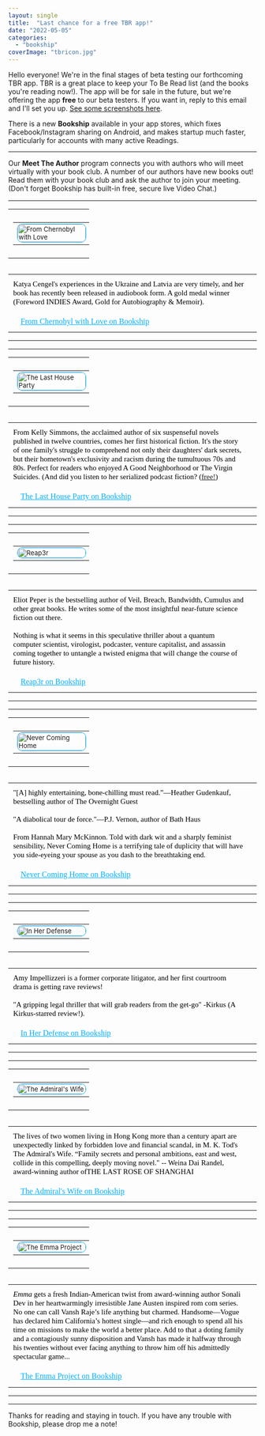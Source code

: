 ```yaml
---
layout: single
title:  "Last chance for a free TBR app!"
date: "2022-05-05"
categories: 
  - "bookship"
coverImage: "tbricon.jpg"
---
```


Hello everyone! We're in the final stages of beta testing our forthcoming TBR app. TBR is a great place to keep your To Be Read list (and the books you're reading now!). The app will be for sale in the future, but we're offering the app **free** to our beta testers. If you want in, reply to this email and I'll set you up. [See some screenshots here](http://email.mg.thehawaiiproject.com/c/eJx9jsFuwyAMhp8mubkCCgk95NCsmrTLDlVfwASnYSUDAVXVtx9dpZ6mSZb9W_Zvf3aQcjamdYNgQjDFGRdcM7Xhaif7WepJSaHkzBvJ1vOmLLTgDZ2LKXzRVDZTWNtlmHsm1K43WjLGSGlj0XaGK9LIu05R64ellJib7b4R7zVscsYYTw9_bfMSSq6Va6612ik4jUfAGAEhepwISoALUYR7uCY4BRgJjoQWvMulTcOK6VIB_6Rb7zBdcwkrWCw4NP3YCEErOn-6R6r6F0qYEC55cfGTbtlTKZQeI_FWc6qf3Pf54_BcntFnek5KePn_QXgdumZKzr4sXb996P7wA4Q2d7Y).

There is a new **Bookship** available in your app stores, which fixes Facebook/Instagram sharing on Android, and makes startup much faster, particularly for accounts with many active Readings.

* * *

Our **Meet The Author** program connects you with authors who will meet virtually with your book club. A number of our authors have new books out! Read them with your book club and ask the author to join your meeting. (Don't forget Bookship has built-in free, secure live Video Chat.)

<table align="center" border="0" cellpadding="0" cellspacing="0" role="presentation" style="width:100%;"><tbody><tr><td style="direction:ltr;font-size:0px;padding:20px 0;padding-bottom:0px;padding-left:0px;padding-top:0px;text-align:center;"><div class="mj-column-per-25 mj-outlook-group-fix" style="font-size:0px;text-align:left;direction:ltr;display:inline-block;vertical-align:top;width:100%;"><table border="0" cellpadding="0" cellspacing="0" role="presentation" style="vertical-align:top;" width="100%"><tbody><tr><td align="left" style="font-size:0px;padding:10px 25px;padding-right:0px;padding-left:10px;word-break:break-word;"><table border="0" cellpadding="0" cellspacing="0" role="presentation" style="border-collapse:collapse;border-spacing:0px;"><tbody><tr><td style="width:138px;"><a href="https://links.bookshipapp.com/iHOd2XBKTpb" target="_blank" rel="noopener noreferrer"><img alt="From Chernobyl with Love" height="auto" src="{{ site.url }}{{ site.baseurl }}/assets/images/51V0OuwzeDL.jpg" style="border:1px solid #00afff;;border-radius:10px;display:block;outline:none;text-decoration:none;height:auto;width:100%;font-size:13px;" width="138"></a></td></tr></tbody></table></td></tr></tbody></table></div><div class="mj-column-per-75 mj-outlook-group-fix" style="font-size:0px;text-align:left;direction:ltr;display:inline-block;vertical-align:top;width:100%;"><table border="0" cellpadding="0" cellspacing="0" role="presentation" style="vertical-align:top;" width="100%"><tbody><tr><td align="left" style="font-size:0px;padding:10px 25px;padding-left:10px;word-break:break-word;"><div style="font-family:Georgia;font-size:15px;line-height:18px;text-align:left;color:#000000;">Katya Cengel's experiences in the Ukraine and Latvia are very timely, and her book has recently been released in audiobook form. A gold medal winner (Foreword INDIES Award, Gold for Autobiography &amp; Memoir).</div></td></tr><tr><td align="left" style="font-size:0px;padding:10px 25px;word-break:break-word;"><div style="font-family:Georgia;font-size:15px;line-height:1.4;text-align:left;color:#000000;"><a href="https://links.bookshipapp.com/iHOd2XBKTpb" style="color:#00AFFF;font-family: Quando; font-size: 16px;">From Chernobyl with Love on Bookship</a></div></td></tr></tbody></table></div></td></tr></tbody></table>

<table align="center" border="0" cellpadding="0" cellspacing="0" role="presentation" style="width:100%;"><tbody><tr><td style="direction:ltr;font-size:0px;padding:20px 0;padding-bottom:0px;padding-left:0px;padding-top:0px;text-align:center;"><div class="mj-column-per-25 mj-outlook-group-fix" style="font-size:0px;text-align:left;direction:ltr;display:inline-block;vertical-align:top;width:100%;"><table border="0" cellpadding="0" cellspacing="0" role="presentation" style="vertical-align:top;" width="100%"><tbody><tr><td align="left" style="font-size:0px;padding:10px 25px;padding-right:0px;padding-left:10px;word-break:break-word;"><table border="0" cellpadding="0" cellspacing="0" role="presentation" style="border-collapse:collapse;border-spacing:0px;"><tbody><tr><td style="width:138px;"><a href="https://links.bookshipapp.com/zQPPJ5MJTpb" target="_blank" rel="noopener noreferrer"><img alt="The Last House Party" height="auto" src="{{ site.url }}{{ site.baseurl }}/assets/images/51zA9x+OFnL.jpg" style="border:1px solid #00afff;;border-radius:10px;display:block;outline:none;text-decoration:none;height:auto;width:100%;font-size:13px;" width="138"></a></td></tr></tbody></table></td></tr></tbody></table></div><div class="mj-column-per-75 mj-outlook-group-fix" style="font-size:0px;text-align:left;direction:ltr;display:inline-block;vertical-align:top;width:100%;"><table border="0" cellpadding="0" cellspacing="0" role="presentation" style="vertical-align:top;" width="100%"><tbody><tr><td align="left" style="font-size:0px;padding:10px 25px;padding-left:10px;word-break:break-word;"><div style="font-family:Georgia;font-size:15px;line-height:18px;text-align:left;color:#000000;">From Kelly Simmons, the acclaimed author of six suspenseful novels published in twelve countries, comes her first historical fiction. It's the story of one family's struggle to comprehend not only their daughters' dark secrets, but their hometown's exclusivity and racism during the tumultuous 70s and 80s. Perfect for readers who enjoyed A Good Neighborhood or The Virgin Suicides. (And did you listen to her serialized podcast fiction? (<a href="https://speakstudiopodcasting.com/openthewindow">free!</a>)</div></td></tr><tr><td align="left" style="font-size:0px;padding:10px 25px;word-break:break-word;"><div style="font-family:Georgia;font-size:15px;line-height:1.4;text-align:left;color:#000000;"><a href="https://links.bookshipapp.com/zQPPJ5MJTpb" style="color:#00AFFF;font-family: Quando; font-size: 16px;">The Last House Party on Bookship</a></div></td></tr></tbody></table></div></td></tr></tbody></table>

<table align="center" border="0" cellpadding="0" cellspacing="0" role="presentation" style="width:100%;"><tbody><tr><td style="direction:ltr;font-size:0px;padding:20px 0;padding-bottom:0px;padding-left:0px;padding-top:0px;text-align:center;"><div class="mj-column-per-25 mj-outlook-group-fix" style="font-size:0px;text-align:left;direction:ltr;display:inline-block;vertical-align:top;width:100%;"><table border="0" cellpadding="0" cellspacing="0" role="presentation" style="vertical-align:top;" width="100%"><tbody><tr><td align="left" style="font-size:0px;padding:10px 25px;padding-right:0px;padding-left:10px;word-break:break-word;"><table border="0" cellpadding="0" cellspacing="0" role="presentation" style="border-collapse:collapse;border-spacing:0px;"><tbody><tr><td style="width:138px;"><a href="https://links.bookshipapp.com/OhGYA8MJTpb" target="_blank" rel="noopener noreferrer"><img alt="Reap3r" height="auto" src="{{ site.url }}{{ site.baseurl }}/assets/images/31bIjz2Rn1L.jpg" style="border:1px solid #00afff;;border-radius:10px;display:block;outline:none;text-decoration:none;height:auto;width:100%;font-size:13px;" width="138"></a></td></tr></tbody></table></td></tr></tbody></table></div><div class="mj-column-per-75 mj-outlook-group-fix" style="font-size:0px;text-align:left;direction:ltr;display:inline-block;vertical-align:top;width:100%;"><table border="0" cellpadding="0" cellspacing="0" role="presentation" style="vertical-align:top;" width="100%"><tbody><tr><td align="left" style="font-size:0px;padding:10px 25px;padding-left:10px;word-break:break-word;"><div style="font-family:Georgia;font-size:15px;line-height:18px;text-align:left;color:#000000;">Eliot Peper is the bestselling author of Veil, Breach, Bandwidth, Cumulus and other great books. He writes some of the most insightful near-future science fiction out there.<br><br>Nothing is what it seems in this speculative thriller about a quantum computer scientist, virologist, podcaster, venture capitalist, and assassin coming together to untangle a twisted enigma that will change the course of future history.</div></td></tr><tr><td align="left" style="font-size:0px;padding:10px 25px;word-break:break-word;"><div style="font-family:Georgia;font-size:15px;line-height:1.4;text-align:left;color:#000000;"><a href="https://links.bookshipapp.com/OhGYA8MJTpb" style="color:#00AFFF;font-family: Quando; font-size: 16px;">Reap3r on Bookship</a></div></td></tr></tbody></table></div></td></tr></tbody></table>

<table align="center" border="0" cellpadding="0" cellspacing="0" role="presentation" style="width:100%;"><tbody><tr><td style="direction:ltr;font-size:0px;padding:20px 0;padding-bottom:0px;padding-left:0px;padding-top:0px;text-align:center;"><div class="mj-column-per-25 mj-outlook-group-fix" style="font-size:0px;text-align:left;direction:ltr;display:inline-block;vertical-align:top;width:100%;"><table border="0" cellpadding="0" cellspacing="0" role="presentation" style="vertical-align:top;" width="100%"><tbody><tr><td align="left" style="font-size:0px;padding:10px 25px;padding-right:0px;padding-left:10px;word-break:break-word;"><table border="0" cellpadding="0" cellspacing="0" role="presentation" style="border-collapse:collapse;border-spacing:0px;"><tbody><tr><td style="width:138px;"><a href="https://links.bookshipapp.com/JCxw0ftOTpb" target="_blank" rel="noopener noreferrer"><img alt="Never Coming Home" height="auto" src="{{ site.url }}{{ site.baseurl }}/assets/images/51eOG9q0YJL.jpg" style="border:1px solid #00afff;;border-radius:10px;display:block;outline:none;text-decoration:none;height:auto;width:100%;font-size:13px;" width="138"></a></td></tr></tbody></table></td></tr></tbody></table></div><div class="mj-column-per-75 mj-outlook-group-fix" style="font-size:0px;text-align:left;direction:ltr;display:inline-block;vertical-align:top;width:100%;"><table border="0" cellpadding="0" cellspacing="0" role="presentation" style="vertical-align:top;" width="100%"><tbody><tr><td align="left" style="font-size:0px;padding:10px 25px;padding-left:10px;word-break:break-word;"><div style="font-family:Georgia;font-size:15px;line-height:18px;text-align:left;color:#000000;">"[A] highly entertaining, bone-chilling must read.”—Heather Gudenkauf, bestselling author of The Overnight Guest<br><br>"A diabolical tour de force."—P.J. Vernon, author of Bath Haus<br><br>From Hannah Mary McKinnon. Told with dark wit and a sharply feminist sensibility, Never Coming Home is a terrifying tale of duplicity that will have you side-eyeing your spouse as you dash to the breathtaking end.</div></td></tr><tr><td align="left" style="font-size:0px;padding:10px 25px;word-break:break-word;"><div style="font-family:Georgia;font-size:15px;line-height:1.4;text-align:left;color:#000000;"><a href="https://links.bookshipapp.com/JCxw0ftOTpb" style="color:#00AFFF;font-family: Quando; font-size: 16px;">Never Coming Home on Bookship</a></div></td></tr></tbody></table></div></td></tr></tbody></table>

<table align="center" border="0" cellpadding="0" cellspacing="0" role="presentation" style="width:100%;"><tbody><tr><td style="direction:ltr;font-size:0px;padding:20px 0;padding-bottom:0px;padding-left:0px;padding-top:0px;text-align:center;"><div class="mj-column-per-25 mj-outlook-group-fix" style="font-size:0px;text-align:left;direction:ltr;display:inline-block;vertical-align:top;width:100%;"><table border="0" cellpadding="0" cellspacing="0" role="presentation" style="vertical-align:top;" width="100%"><tbody><tr><td align="left" style="font-size:0px;padding:10px 25px;padding-right:0px;padding-left:10px;word-break:break-word;"><table border="0" cellpadding="0" cellspacing="0" role="presentation" style="border-collapse:collapse;border-spacing:0px;"><tbody><tr><td style="width:138px;"><a href="https://links.bookshipapp.com/kYuVAbNJTpb" target="_blank" rel="noopener noreferrer"><img alt="In Her Defense" height="auto" src="{{ site.url }}{{ site.baseurl }}/assets/images/51-xBpJfbPL.jpg" style="border:1px solid #00afff;;border-radius:10px;display:block;outline:none;text-decoration:none;height:auto;width:100%;font-size:13px;" width="138"></a></td></tr></tbody></table></td></tr></tbody></table></div><div class="mj-column-per-75 mj-outlook-group-fix" style="font-size:0px;text-align:left;direction:ltr;display:inline-block;vertical-align:top;width:100%;"><table border="0" cellpadding="0" cellspacing="0" role="presentation" style="vertical-align:top;" width="100%"><tbody><tr><td align="left" style="font-size:0px;padding:10px 25px;padding-left:10px;word-break:break-word;"><div style="font-family:Georgia;font-size:15px;line-height:18px;text-align:left;color:#000000;">Amy Impellizzeri is a former corporate litigator, and her first courtroom drama is getting rave reviews!<br><br>"A gripping legal thriller that will grab readers from the get-go" -Kirkus (A Kirkus-starred review!).</div></td></tr><tr><td align="left" style="font-size:0px;padding:10px 25px;word-break:break-word;"><div style="font-family:Georgia;font-size:15px;line-height:1.4;text-align:left;color:#000000;"><a href="https://links.bookshipapp.com/kYuVAbNJTpb" style="color:#00AFFF;font-family: Quando; font-size: 16px;">In Her Defense on Bookship</a></div></td></tr></tbody></table></div></td></tr></tbody></table>

<table align="center" border="0" cellpadding="0" cellspacing="0" role="presentation" style="width:100%;"><tbody><tr><td style="direction:ltr;font-size:0px;padding:20px 0;padding-bottom:0px;padding-left:0px;padding-top:0px;text-align:center;"><div class="mj-column-per-25 mj-outlook-group-fix" style="font-size:0px;text-align:left;direction:ltr;display:inline-block;vertical-align:top;width:100%;"><table border="0" cellpadding="0" cellspacing="0" role="presentation" style="vertical-align:top;" width="100%"><tbody><tr><td align="left" style="font-size:0px;padding:10px 25px;padding-right:0px;padding-left:10px;word-break:break-word;"><table border="0" cellpadding="0" cellspacing="0" role="presentation" style="border-collapse:collapse;border-spacing:0px;"><tbody><tr><td style="width:138px;"><a href="https://links.bookshipapp.com/pSDYteNJTpb" target="_blank" rel="noopener noreferrer"><img alt="The Admiral's Wife" height="auto" src="{{ site.url }}{{ site.baseurl }}/assets/images/41LXMQjTccL.jpg" style="border:1px solid #00afff;;border-radius:10px;display:block;outline:none;text-decoration:none;height:auto;width:100%;font-size:13px;" width="138"></a></td></tr></tbody></table></td></tr></tbody></table></div><div class="mj-column-per-75 mj-outlook-group-fix" style="font-size:0px;text-align:left;direction:ltr;display:inline-block;vertical-align:top;width:100%;"><table border="0" cellpadding="0" cellspacing="0" role="presentation" style="vertical-align:top;" width="100%"><tbody><tr><td align="left" style="font-size:0px;padding:10px 25px;padding-left:10px;word-break:break-word;"><div style="font-family:Georgia;font-size:15px;line-height:18px;text-align:left;color:#000000;">The lives of two women living in Hong Kong more than a century apart are unexpectedly linked by forbidden love and financial scandal, in M. K. Tod's The Admiral's Wife. “Family secrets and personal ambitions, east and west, collide in this compelling, deeply moving novel." -- Weina Dai Randel, award-winning author ofTHE LAST ROSE OF SHANGHAI</div></td></tr><tr><td align="left" style="font-size:0px;padding:10px 25px;word-break:break-word;"><div style="font-family:Georgia;font-size:15px;line-height:1.4;text-align:left;color:#000000;"><a href="https://links.bookshipapp.com/pSDYteNJTpb" style="color:#00AFFF;font-family: Quando; font-size: 16px;">The Admiral's Wife on Bookship</a></div></td></tr></tbody></table></div></td></tr></tbody></table>

<table align="center" border="0" cellpadding="0" cellspacing="0" role="presentation" style="width:100%;"><tbody><tr><td style="direction:ltr;font-size:0px;padding:20px 0;padding-bottom:0px;padding-left:0px;padding-top:0px;text-align:center;"><div class="mj-column-per-25 mj-outlook-group-fix" style="font-size:0px;text-align:left;direction:ltr;display:inline-block;vertical-align:top;width:100%;"><table border="0" cellpadding="0" cellspacing="0" role="presentation" style="vertical-align:top;" width="100%"><tbody><tr><td align="left" style="font-size:0px;padding:10px 25px;padding-right:0px;padding-left:10px;word-break:break-word;"><table border="0" cellpadding="0" cellspacing="0" role="presentation" style="border-collapse:collapse;border-spacing:0px;"><tbody><tr><td style="width:138px;"><a href="https://links.bookshipapp.com/BxReqhNJTpb" target="_blank" rel="noopener noreferrer"><img alt="The Emma Project" height="auto" src="{{ site.url }}{{ site.baseurl }}/assets/images/51GoEC0pDmL.jpg" style="border:1px solid #00afff;;border-radius:10px;display:block;outline:none;text-decoration:none;height:auto;width:100%;font-size:13px;" width="138"></a></td></tr></tbody></table></td></tr></tbody></table></div><div class="mj-column-per-75 mj-outlook-group-fix" style="font-size:0px;text-align:left;direction:ltr;display:inline-block;vertical-align:top;width:100%;"><table border="0" cellpadding="0" cellspacing="0" role="presentation" style="vertical-align:top;" width="100%"><tbody><tr><td align="left" style="font-size:0px;padding:10px 25px;padding-left:10px;word-break:break-word;"><div style="font-family:Georgia;font-size:15px;line-height:18px;text-align:left;color:#000000;"><i>Emma</i> gets a fresh Indian-American twist from award-winning author Sonali Dev in her heartwarmingly irresistible Jane Austen inspired rom com series. No one can call Vansh Raje’s life anything but charmed. Handsome—Vogue has declared him California’s hottest single—and rich enough to spend all his time on missions to make the world a better place. Add to that a doting family and a contagiously sunny disposition and Vansh has made it halfway through his twenties without ever facing anything to throw him off his admittedly spectacular game...</div></td></tr><tr><td align="left" style="font-size:0px;padding:10px 25px;word-break:break-word;"><div style="font-family:Georgia;font-size:15px;line-height:1.4;text-align:left;color:#000000;"><a href="https://links.bookshipapp.com/BxReqhNJTpb" style="color:#00AFFF;font-family: Quando; font-size: 16px;">The Emma Project on Bookship</a></div></td></tr></tbody></table></div></td></tr></tbody></table>

* * *

Thanks for reading and staying in touch. If you have any trouble with Bookship, please drop me a note!
